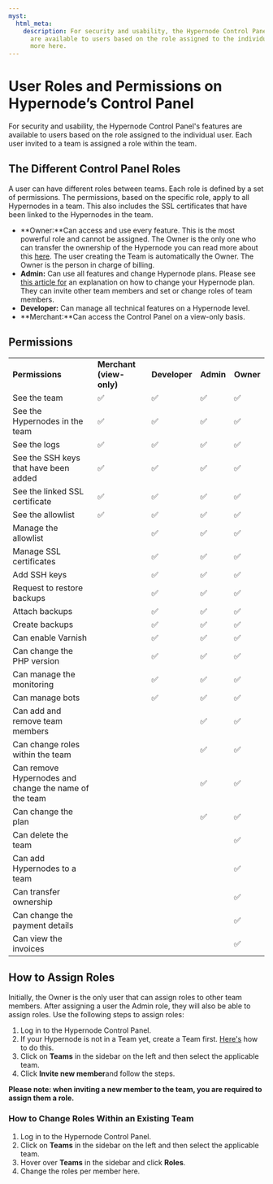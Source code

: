 ```yaml
---
myst:
  html_meta:
    description: For security and usability, the Hypernode Control Panel's features
      are available to users based on the role assigned to the individual user. Read
      more here.
---
```


<!-- source: https://support.hypernode.com/en/services/control-panel/user-roles-and-permissions-on-hypernodes-control-panel/ -->

# User Roles and Permissions on Hypernode’s Control Panel

For security and usability, the Hypernode Control Panel's features are available to users based on the role assigned to the individual user. Each user invited to a team is assigned a role within the team.

## The Different Control Panel Roles

A user can have different roles between teams. Each role is defined by a set of permissions. The permissions, based on the specific role, apply to all Hypernodes in a team. This also includes the SSL certificates that have been linked to the Hypernodes in the team.

- \*\*Owner:\*\*Can access and use every feature. This is the most powerful role and cannot be assigned. The Owner is the only one who can transfer the ownership of the Hypernode you can read more about this [here](https://support.hypernode.com/en/services/control-panel/transfer-ownership). The user creating the Team is automatically the Owner. The Owner is the person in charge of billing.
- **Admin:** Can use all features and change Hypernode plans. Please see [this article for](https://support.hypernode.com/en/about/billing/how-to-up-or-downgrade-your-hypernode-plan#Up--and-Downgrading-Your-Hosting-Plan-for-Control-Panel-Users) an explanation on how to change your Hypernode plan. They can invite other team members and set or change roles of team members.
- **Developer:** Can manage all technical features on a Hypernode level.
- \*\*Merchant:\*\*Can access the Control Panel on a view-only basis.

## Permissions

|                                                       |                          |               |           |           |
| ----------------------------------------------------- | ------------------------ | ------------- | --------- | --------- |
| **Permissions**                                       | **Merchant (view-only)** | **Developer** | **Admin** | **Owner** |
| See the team                                          | ✅                        | ✅             | ✅         | ✅         |
| See the Hypernodes in the team                        | ✅                        | ✅             | ✅         | ✅         |
| See the logs                                          | ✅                        | ✅             | ✅         | ✅         |
| See the SSH keys that have been added                 | ✅                        | ✅             | ✅         | ✅         |
| See the linked SSL certificate                        | ✅                        | ✅             | ✅         | ✅         |
| See the allowlist                                     | ✅                        | ✅             | ✅         | ✅         |
| Manage the allowlist                                  |                          | ✅             | ✅         | ✅         |
| Manage SSL certificates                               |                          | ✅             | ✅         | ✅         |
| Add SSH keys                                          |                          | ✅             | ✅         | ✅         |
| Request to restore backups                            |                          | ✅             | ✅         | ✅         |
| Attach backups                                        |                          | ✅             | ✅         | ✅         |
| Create backups                                        |                          | ✅             | ✅         | ✅         |
| Can enable Varnish                                    |                          | ✅             | ✅         | ✅         |
| Can change the PHP version                            |                          | ✅             | ✅         | ✅         |
| Can manage the monitoring                             |                          | ✅             | ✅         | ✅         |
| Can manage bots                                       |                          | ✅             | ✅         | ✅         |
| Can add and remove team members                       |                          |               | ✅         | ✅         |
| Can change roles within the team                      |                          |               | ✅         | ✅         |
| Can remove Hypernodes and change the name of the team |                          |               | ✅         | ✅         |
| Can change the plan                                   |                          |               | ✅         | ✅         |
| Can delete the team                                   |                          |               |           | ✅         |
| Can add Hypernodes to a team                          |                          |               |           | ✅         |
| Can transfer ownership                                |                          |               |           | ✅         |
| Can change the payment details                        |                          |               |           | ✅         |
| Can view the invoices                                 |                          |               |           | ✅         |

## How to Assign Roles

Initially, the Owner is the only user that can assign roles to other team members. After assigning a user the Admin role, they will also be able to assign roles. Use the following steps to assign roles:

1. Log in to the Hypernode Control Panel.
1. If your Hypernode is not in a Team yet, create a Team first. [Here's](https://support.hypernode.com/en/services/control-panel/managing-your-teams) how to do this.
1. Click on **Teams** in the sidebar on the left and then select the applicable team.
1. Click **Invite new member**and follow the steps.

**Please note: when inviting a new member to the team, you are required to assign them a role.**

### How to Change Roles Within an Existing Team

1. Log in to the Hypernode Control Panel.
1. Click on **Teams** in the sidebar on the left and then select the applicable team.
1. Hover over **Teams** in the sidebar and click **Roles**.
1. Change the roles per member here.
